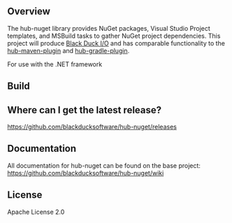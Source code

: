 ## Overview ##
The hub-nuget library provides NuGet packages, Visual Studio Project templates, and MSBuild tasks to gather NuGet project dependencies.
This project will produce [Black Duck I/O]() and has comparable functionality to the [hub-maven-plugin](https://github.com/blackducksoftware/hub-maven-plugin) and [hub-gradle-plugin](https://github.com/blackducksoftware/hub-gradle-plugin).

For use with the .NET framework

## Build ##

## Where can I get the latest release? ##
https://github.com/blackducksoftware/hub-nuget/releases

## Documentation ##
All documentation for hub-nuget can be found on the base project:  https://github.com/blackducksoftware/hub-nuget/wiki

## License ##
Apache License 2.0 